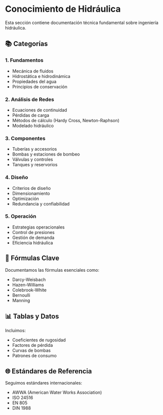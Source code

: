 # Conocimiento de Hidráulica

Esta sección contiene documentación técnica fundamental sobre ingeniería hidráulica.

## 📚 Categorías

### 1. Fundamentos
- Mecánica de fluidos
- Hidrostática e hidrodinámica
- Propiedades del agua
- Principios de conservación

### 2. Análisis de Redes
- Ecuaciones de continuidad
- Pérdidas de carga
- Métodos de cálculo (Hardy Cross, Newton-Raphson)
- Modelado hidráulico

### 3. Componentes
- Tuberías y accesorios
- Bombas y estaciones de bombeo
- Válvulas y controles
- Tanques y reservorios

### 4. Diseño
- Criterios de diseño
- Dimensionamiento
- Optimización
- Redundancia y confiabilidad

### 5. Operación
- Estrategias operacionales
- Control de presiones
- Gestión de demanda
- Eficiencia hidráulica

## 🔢 Fórmulas Clave

Documentamos las fórmulas esenciales como:
- Darcy-Weisbach
- Hazen-Williams
- Colebrook-White
- Bernoulli
- Manning

## 📊 Tablas y Datos

Incluimos:
- Coeficientes de rugosidad
- Factores de pérdida
- Curvas de bombas
- Patrones de consumo

## 🌐 Estándares de Referencia

Seguimos estándares internacionales:
- AWWA (American Water Works Association)
- ISO 24516
- EN 805
- DIN 1988